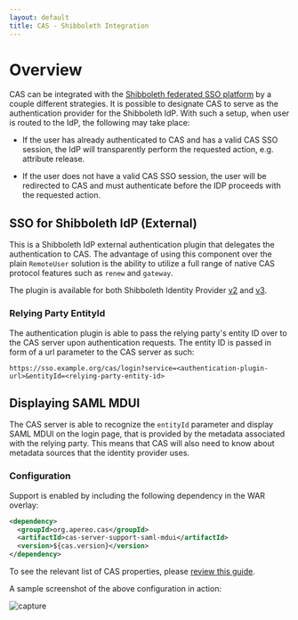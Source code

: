 ```yaml
---
layout: default
title: CAS - Shibboleth Integration
---
```


# Overview

CAS can be integrated with the [Shibboleth federated SSO platform](http://shibboleth.net/) by a couple
different strategies.
It is possible to designate CAS to serve as the authentication provider for the Shibboleth IdP.
With such a setup, when user
is routed to the IdP, the following may take place:

- If the user has already authenticated to CAS and has a valid CAS SSO session, the IdP will transparently
perform the requested action, e.g. attribute release.

- If the user does not have a valid CAS SSO session, the user will be redirected to CAS and must
authenticate before the
IDP proceeds with the requested action.

## SSO for Shibboleth IdP (External)

This is a Shibboleth IdP external authentication plugin that delegates
the authentication to CAS. The advantage of using
this component over the plain `RemoteUser` solution is the ability to
utilize a full range of native CAS protocol features such as `renew` and `gateway`.

The plugin is available for both
Shibboleth Identity Provider [v2](https://github.com/Unicon/shib-cas-authn2)
and [v3](https://github.com/Unicon/shib-cas-authn3).

### Relying Party EntityId

The authentication plugin is able to pass the relying party's entity ID over
to the CAS server upon authentication requests.
The entity ID is passed in form of a url parameter to the CAS server as such:

```
https://sso.example.org/cas/login?service=<authentication-plugin-url>&entityId=<relying-party-entity-id>
```

## Displaying SAML MDUI

The CAS server is able to recognize the `entityId` parameter and display SAML MDUI on the login page,
that is provided by the metadata associated with the relying party.
This means that CAS will also need to know
about metadata sources that the identity provider uses.

### Configuration

Support is enabled by including the following dependency in the WAR overlay:

```xml
<dependency>
  <groupId>org.apereo.cas</groupId>
  <artifactId>cas-server-support-saml-mdui</artifactId>
  <version>${cas.version}</version>
</dependency>
```

To see the relevant list of CAS properties, please [review this guide](../installation/Configuration-Properties.html#saml-metadata-ui).

A sample screenshot of the above configuration in action:

![capture](https://cloud.githubusercontent.com/assets/1205228/8120071/095c7628-1050-11e5-810e-7bce128391df.PNG)
